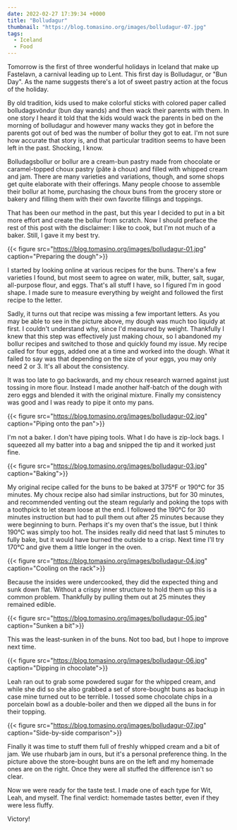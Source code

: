 ```yaml
---
date: 2022-02-27 17:39:34 +0000
title: "Bolludagur"
thumbnail: "https://blog.tomasino.org/images/bolludagur-07.jpg"
tags:
  - Iceland
  - Food
---
```


Tomorrow is the first of three wonderful holidays in Iceland that make up
Fastelavn, a carnival leading up to Lent. This first day is Bolludagur, or "Bun
Day". As the name suggests there's a lot of sweet pastry action at the focus of
the holiday.

By old tradition, kids used to make colorful sticks with colored paper called
bolludagsvöndur (bun day wands) and then wack their parents with them. In one
story I heard it told that the kids would wack the parents in bed on the morning
of bolludagur and however many wacks they got in before the parents got out of
bed was the number of bollur they got to eat. I'm not sure how accurate that
story is, and that particular tradition seems to have been left in the past.
Shocking, I know.

Bolludagsbollur or bollur are a cream-bun pastry made from chocolate or
caramel-topped choux pastry (pâte à choux) and filled with whipped cream and
jam. There are many varieties and variations, though, and some shops get quite
elaborate with their offerings. Many people choose to assemble their bollur at
home, purchasing the choux buns from the grocery store or bakery and filling
them with their own favorite fillings and toppings.

That has been our method in the past, but this year I decided to put in a bit
more effort and create the bollur from scratch. Now I should preface the rest of
this post with the disclaimer: I like to cook, but I'm not much of a baker.
Still, I gave it my best try.

{{< figure src="https://blog.tomasino.org/images/bolludagur-01.jpg" caption="Preparing the dough">}}

I started by looking online at various recipes for the buns. There's a few
varieties I found, but most seem to agree on water, milk, butter, salt, sugar,
all-purpose flour, and eggs. That's all stuff I have, so I figured I'm in good
shape. I made sure to measure everything by weight and followed the first recipe
to the letter.

Sadly, it turns out that recipe was missing a few important letters. As you may
be able to see in the picture above, my dough was much too liquidy at first.
I couldn't understand why, since I'd measured by weight. Thankfully I knew that
this step was effectively just making choux, so I abandoned my bollur recipes
and switched to those and quickly found my issue. My recipe called for four
eggs, added one at a time and worked into the dough. What it failed to say was
that depending on the size of your eggs, you may only need 2 or 3. It's all
about the consistency.

It was too late to go backwards, and my choux research warned against just
tossing in more flour. Instead I made another half-batch of the dough with zero
eggs and blended it with the original mixture. Finally my consistency was good
and I was ready to pipe it onto my pans.

{{< figure src="https://blog.tomasino.org/images/bolludagur-02.jpg" caption="Piping onto the pan">}}

I'm not a baker. I don't have piping tools. What I do have is zip-lock bags.
I squeezed all my batter into a bag and snipped the tip and it worked just fine.

{{< figure src="https://blog.tomasino.org/images/bolludagur-03.jpg" caption="Baking">}}

My original recipe called for the buns to be baked at 375°F or 190°C for 35
minutes. My choux recipe also had similar instructions, but for 30 minutes, and
recommended venting out the steam regularly and poking the tops with a toothpick
to let steam loose at the end. I followed the 190°C for 30 minutes instruction
but had to pull them out after 25 minutes because they were beginning to burn.
Perhaps it's my oven that's the issue, but I think 190°C was simply too hot. The
insides really did need that last 5 minutes to fully bake, but it would have
burned the outside to a crisp. Next time I'll try 170°C and give them a little
longer in the oven.

{{< figure src="https://blog.tomasino.org/images/bolludagur-04.jpg" caption="Cooling on the rack">}}

Because the insides were undercooked, they did the expected thing and sunk down
flat. Without a crispy inner structure to hold them up this is a common
problem. Thankfully by pulling them out at 25 minutes they remained edible.

{{< figure src="https://blog.tomasino.org/images/bolludagur-05.jpg" caption="Sunken a bit">}}

This was the least-sunken in of the buns. Not too bad, but I hope to improve
next time.

{{< figure src="https://blog.tomasino.org/images/bolludagur-06.jpg" caption="Dipping in chocolate">}}

Leah ran out to grab some powdered sugar for the whipped cream, and while she
did so she also grabbed a set of store-bought buns as backup in case mine turned
out to be terrible. I tossed some chocolate chips in a porcelain bowl as
a double-boiler and then we dipped all the buns in for their topping.

{{< figure src="https://blog.tomasino.org/images/bolludagur-07.jpg" caption="Side-by-side comparison">}}

Finally it was time to stuff them full of freshly whipped cream and a bit of
jam. We use rhubarb jam in ours, but it's a personal preference thing. In the
picture above the store-bought buns are on the left and my homemade ones are on
the right. Once they were all stuffed the difference isn't so clear.

Now we were ready for the taste test. I made one of each type for Wit, Leah, and
myself. The final verdict: homemade tastes better, even if they were less
fluffy.

Victory!

<!--  vim: set shiftwidth=4 tabstop=4 expandtab: -->

